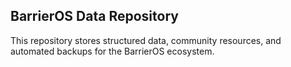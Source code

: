 ## BarrierOS Data Repository

This repository stores structured data, community resources, and automated backups for the BarrierOS ecosystem.
